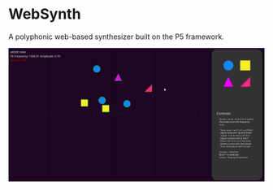 # WebSynth

A polyphonic web-based synthesizer built on the P5 framework.

![alt text](images/WebSynth_Screenshot_1.png "WebSynth Screenshot")
